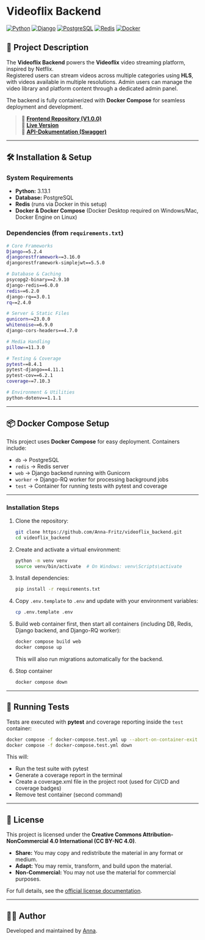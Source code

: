 # Videoflix Backend

[![Python](https://img.shields.io/badge/Python-3.13.1-blue)](https://www.python.org/)
[![Django](https://img.shields.io/badge/Django-5.2.4-green)](https://www.djangoproject.com/)
[![PostgreSQL](https://img.shields.io/badge/PostgreSQL-15-blue)](https://www.postgresql.org/)
[![Redis](https://img.shields.io/badge/Redis-7-red?logo=redis&logoColor=white)](https://redis.io/)
[![Docker](https://img.shields.io/badge/Docker-Compose-blue?logo=docker)](https://www.docker.com/)

## 📌 Project Description

The **Videoflix Backend** powers the **Videoflix** video streaming platform, inspired by Netflix.  
Registered users can stream videos across multiple categories using **HLS**, with videos available in multiple resolutions. Admin users can manage the video library and platform content through a dedicated admin panel.  

The backend is fully containerized with **Docker Compose** for seamless deployment and development.

> 🔗 **[Frontend Repository (V1.0.0)](https://github.com/Developer-Akademie-Backendkurs/project.Videoflix)**  
> 🔗 **[Live Version](https://annafritz.de/videoflix)** <br>
> 📖 **[API-Dokumentation (Swagger)](https://cdn.developerakademie.com/courses/Backend/EndpointDoku/index.html?name=videoflix)**

---

## 🛠 Installation & Setup

### System Requirements

- **Python:** 3.13.1
- **Database:** PostgreSQL
- **Redis** (runs via Docker in this setup)
- **Docker & Docker Compose** (Docker Desktop required on Windows/Mac, Docker Engine on Linux)

### Dependencies (from `requirements.txt`)
```sh
# Core Frameworks
Django==5.2.4
djangorestframework==3.16.0
djangorestframework-simplejwt==5.5.0

# Database & Caching
psycopg2-binary==2.9.10
django-redis==6.0.0
redis==6.2.0
django-rq==3.0.1
rq==2.4.0 

# Server & Static Files
gunicorn==23.0.0
whitenoise==6.9.0
django-cors-headers==4.7.0

# Media Handling
pillow==11.3.0

# Testing & Coverage
pytest==8.4.1
pytest-django==4.11.1
pytest-cov==6.2.1
coverage==7.10.3

# Environment & Utilities
python-dotenv==1.1.1
````

---

## 📦 Docker Compose Setup

This project uses **Docker Compose** for easy deployment. Containers include:

- `db` → PostgreSQL
- `redis` → Redis server
- `web` → Django backend running with Gunicorn
- `worker` → Django-RQ worker for processing background jobs
- `test` → Container for running tests with pytest and coverage

---

### Installation Steps

1. Clone the repository:
   ```sh
   git clone https://github.com/Anna-Fritz/videoflix_backend.git
   cd videoflix_backend

2. Create and activate a virtual environment:
   ```sh
   python -m venv venv
   source venv/bin/activate  # On Windows: venv\Scripts\activate

3. Install dependencies:
   ```sh
   pip install -r requirements.txt

4. Copy `.env.template` to `.env` and update with your environment variables:
   ```sh
   cp .env.template .env

5. Build web container first, then start all containers (including DB, Redis, Django backend, and Django-RQ worker):
   ```sh
   docker compose build web
   docker compose up
   ```

   This will also run migrations automatically for the backend.

6. Stop container
   ```sh
   docker compose down

---


## 🧪 Running Tests

Tests are executed with **pytest** and coverage reporting inside the `test` container:
```sh
docker compose -f docker-compose.test.yml up --abort-on-container-exit
docker compose -f docker-compose.test.yml down
````

This will:

- Run the test suite with pytest
- Generate a coverage report in the terminal
- Create a coverage.xml file in the project root (used for CI/CD and coverage badges)
- Remove test container (second command)


---


## 📝 License

This project is licensed under the **Creative Commons Attribution-NonCommercial 4.0 International (CC BY-NC 4.0)**.

- **Share:** You may copy and redistribute the material in any format or medium.
- **Adapt:** You may remix, transform, and build upon the material.
- **Non-Commercial:** You may not use the material for commercial purposes.

For full details, see the [official license documentation](https://creativecommons.org/licenses/by-nc/4.0/).

---

## 👩‍💻 Author

Developed and maintained by [Anna](https://github.com/Anna-Fritz).
